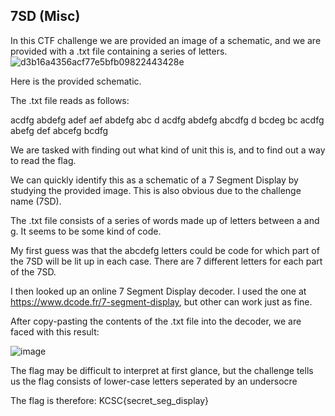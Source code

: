 ## 7SD (Misc)

In this CTF challenge we are provided an image of a schematic, and we are provided with a .txt file containing a series of letters. 
![d3b16a4356acf77e5bfb09822443428e](https://user-images.githubusercontent.com/20840927/213541909-ca6b28f3-0a53-45fa-be08-a7d7595d9b48.png)

Here is the provided schematic.

The .txt file reads as follows:

acdfg abdefg adef aef abdefg abc d acdfg abdefg abcdfg d bcdeg bc acdfg abefg def abcefg bcdfg

We are tasked with finding out what kind of unit this is, and to find out a way to read the flag.

We can quickly identify this as a schematic of a 7 Segment Display by studying the provided image. This is also obvious due to the challenge name (7SD).

The .txt file consists of a series of words made up of letters between a and g. It seems to be some kind of code. 

My first guess was that the abcdefg letters could be code for which part of the 7SD will be lit up in each case. There are 7 different letters for each part of the 7SD.

I then looked up an online 7 Segment Display decoder. I used the one at https://www.dcode.fr/7-segment-display, but other can work just as fine.

After copy-pasting the contents of the .txt file into the decoder, we are faced with this result:

![image](https://user-images.githubusercontent.com/20840927/213544021-e593e59c-36d1-4e2b-86b3-835f58f15b99.png)


The flag may be difficult to interpret at first glance, but the challenge tells us the flag consists of lower-case letters seperated by an undersocre


The flag is therefore: KCSC{secret_seg_display}
